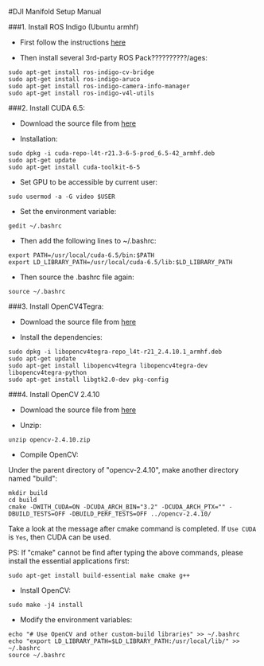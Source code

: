 #DJI Manifold Setup Manual 

###1. Install ROS Indigo (Ubuntu armhf)

- First follow the instructions [here](http://wiki.ros.org/indigo/Installation/UbuntuARM)

- Then install several 3rd-party ROS Pack??????????/ages:
```
sudo apt-get install ros-indigo-cv-bridge
sudo apt-get install ros-indigo-aruco
sudo apt-get install ros-indigo-camera-info-manager
sudo apt-get install ros-indigo-v4l-utils
```

###2. Install CUDA 6.5: 

- Download the source file from [here](http://developer.download.nvidia.com/embedded/L4T/r21_Release_v3.0/cuda-repo-l4t-r21.3-6-5-prod_6.5-42_armhf.deb)

- Installation: 
```
sudo dpkg -i cuda-repo-l4t-r21.3-6-5-prod_6.5-42_armhf.deb
sudo apt-get update
sudo apt-get install cuda-toolkit-6-5
```

- Set GPU to be accessible by current user:

```
sudo usermod -a -G video $USER
```


- Set the environment variable:

```
gedit ~/.bashrc
```

- Then add the following lines to ~/.bashrc:

```
export PATH=/usr/local/cuda-6.5/bin:$PATH
export LD_LIBRARY_PATH=/usr/local/cuda-6.5/lib:$LD_LIBRARY_PATH
```


- Then source the .bashrc file again:

```
source ~/.bashrc
```

###3. Install OpenCV4Tegra:

- Download the source file from [here](http://developer.download.nvidia.com/embedded/OpenCV/L4T_21.2/libopencv4tegra-repo_l4t-r21_2.4.10.1_armhf.deb)

- Install the dependencies:
```
sudo dpkg -i libopencv4tegra-repo_l4t-r21_2.4.10.1_armhf.deb
sudo apt-get update
sudo apt-get install libopencv4tegra libopencv4tegra-dev libopencv4tegra-python
sudo apt-get install libgtk2.0-dev pkg-config
```

###4. Install OpenCV 2.4.10

- Download the source file from [here](https://sourceforge.net/projects/opencvlibrary/files/opencv-unix/2.4.10/opencv-2.4.10.zip/download)

- Unzip:

```
unzip opencv-2.4.10.zip
```

- Compile OpenCV:

Under the parent directory of "opencv-2.4.10", make another directory named "build":
```
mkdir build
cd build
cmake -DWITH_CUDA=ON -DCUDA_ARCH_BIN="3.2" -DCUDA_ARCH_PTX="" -DBUILD_TESTS=OFF -DBUILD_PERF_TESTS=OFF ../opencv-2.4.10/
```
Take a look at the message after cmake command is completed. If `Use CUDA` is `Yes`, then CUDA can be used.

PS: If "cmake" cannot be find after typing the above commands, please install the essential applications first:
```
sudo apt-get install build-essential make cmake g++
```

- Install OpenCV:
```
sudo make -j4 install
```

- Modify the environment variables:
```
echo "# Use OpenCV and other custom-build libraries" >> ~/.bashrc
echo "export LD_LIBRARY_PATH=$LD_LIBRARY_PATH:/usr/local/lib/" >> ~/.bashrc
source ~/.bashrc
```